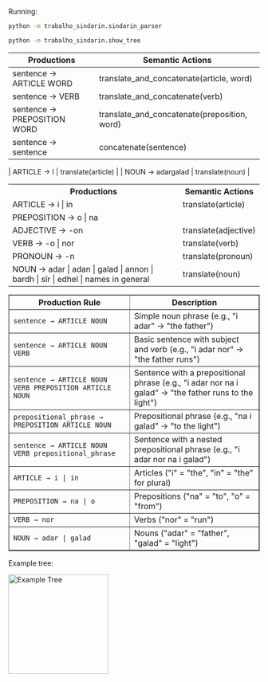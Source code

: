 Running:

```sh
python -m trabalho_sindarin.sindarin_parser

python -m trabalho_sindarin.show_tree
```

| Productions | Semantic Actions |
|-------------|------------------|
| sentence -> ARTICLE WORD | translate_and_concatenate(article, word) |
| sentence -> VERB | translate_and_concatenate(verb) |
| sentence -> PREPOSITION WORD | translate_and_concatenate(preposition, word) |
| sentence -> sentence | concatenate(sentence) |

| ARTICLE -> I | translate(article) |
| NOUN -> adargalad | translate(noun) |


<table>
    <tr>
        <th>Productions</th>
        <th>Semantic Actions</th>
    </tr>
    <tr>
        <td>ARTICLE -> i | in</td> 
        <!-- i = the, in = the for plural -->
        <td>translate(article)</td>
    </tr>
    <tr>
        <td>PREPOSITION -> o | na </td>
        <!-- o = from | na = to -->
    </tr>
    <tr>
        <td>ADJECTIVE -> -on</td>
        <!-- -on (affix suffix) = great  -->
        <td>translate(adjective)</td>
    </tr>
    <tr>
        <td>VERB -> -o | nor</td>
        <!-- imperative, example noro = run! -->
        <td>translate(verb)</td>
    <tr>
        <td>PRONOUN -> -n</td> 
        <!-- -n (affix suffix) = me, I -->
        <td>translate(pronoun)</td>
    <tr>
        <td>NOUN -> adar | adan | galad | annon | bardh | sîr | edhel | names in general</td>
        <!-- adar = father | adan = man | galad = light | annon = door, gate  | bardh = home | sîr = river | edhel = elf -->
        <td>translate(noun)</td>
    </tr>
</table>

<table border="1">
    <tr>
        <th>Production Rule</th>
        <th>Description</th>
    </tr>
    <tr>
        <td><code>sentence → ARTICLE NOUN</code></td>
        <td>Simple noun phrase (e.g., "i adar" → "the father")</td>
    </tr>
    <tr>
        <td><code>sentence → ARTICLE NOUN VERB</code></td>
        <td>Basic sentence with subject and verb (e.g., "i adar nor" → "the father runs")</td>
    </tr>
    <tr>
        <td><code>sentence → ARTICLE NOUN VERB PREPOSITION ARTICLE NOUN</code></td>
        <td>Sentence with a prepositional phrase (e.g., "i adar nor na i galad" → "the father runs to the light")</td>
    </tr>
    <tr>
        <td><code>prepositional_phrase → PREPOSITION ARTICLE NOUN</code></td>
        <td>Prepositional phrase (e.g., "na i galad" → "to the light")</td>
    </tr>
    <tr>
        <td><code>sentence → ARTICLE NOUN VERB prepositional_phrase</code></td>
        <td>Sentence with a nested prepositional phrase (e.g., "i adar nor na i galad")</td>
    </tr>
    <tr>
        <td><code>ARTICLE → i | in</code></td>
        <td>Articles ("i" = "the", "in" = "the" for plural)</td>
    </tr>
    <tr>
        <td><code>PREPOSITION → na | o</code></td>
        <td>Prepositions ("na" = "to", "o" = "from")</td>
    </tr>
    <tr>
        <td><code>VERB → nor</code></td>
        <td>Verbs ("nor" = "run")</td>
    </tr>
    <tr>
        <td><code>NOUN → adar | galad</code></td>
        <td>Nouns ("adar" = "father", "galad" = "light")</td>
    </tr>
</table>


Example tree:

<img src="sindarin.png" alt="Example Tree" width="200"/>